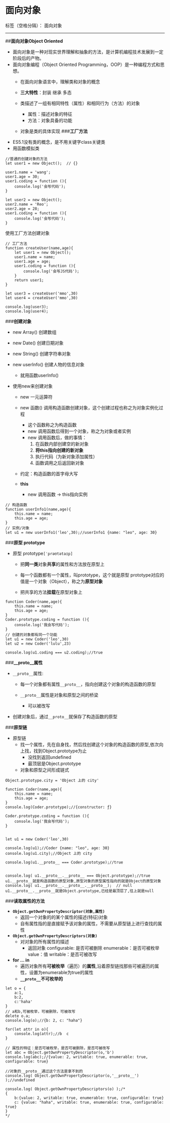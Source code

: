 ﻿# 面向对象

标签（空格分隔）： 面向对象

---

##**面向对象Object Oriented**
- 面向对象是一种对现实世界理解和抽象的方法，是计算机编程技术发展到一定阶段后的产物。
- 面向对象编程（Object Oriented Programming，OOP）是一种编程方式和思想。
	- 在面向对象语言中，理解类和对象的概念

	- **三大特性**：封装 继承 多态

	- 类描述了一组有相同特性（属性）和相同行为（方法）的对象
		- 属性：描述对象的特征
		- 方法：对象具备的功能

	- 对象是类的具体实现
###**工厂方法**
- ES5.1没有类的概念，是不用关键字class关键类
- 用函数模拟类

```
//普通的创建对象的方法
let user1 = new Object();  // {}

user1.name = 'wang';
user1.age = 30;
user1.coding = function (){
	console.log('会写代码');	
}

let user2 = new Object();
user2.name = 'Reo';
user2.age = 28;
user1.coding = function (){
	console.log('会写代码');
}

```

使用工厂方法创建对象
```
// 工厂方法
function createUser(name,age){
	let user1 = new Object(); 
	user1.name = name;
	user1.age = age;
	user1.coding = function (){
		console.log('会写JS代码');	
	}
	return user1;
}

let user3 = createUser('mmo',30)
let user4 = createUser('mmo',30)

console.log(user3);
console.log(user4);
```
###**创建对象**
- new Array()  创建数组
- new Date() 创建日期对象
- new String() 创建字符串对象

- new userInfo() 创建人物的信息对象
	- 就用函数userInfo()

- 使用new来创建对象
	- new 一元运算符
	- new 函数()  调用构造函数创建对象，这个创建过程也称之为对象实例化过程
        - 这个函数称之为构造函数
        - new 调用函数后得到一个对象，称之为对象或者实例
        - new 调用函数后，做的事情：
			1. 在函数内部创建空的新对象
			2. **将this指向创建的新对象**
			3. 执行代码（为新对象添加属性）
			4. 函数调用之后返回新对象
 	- 约定：构造函数的首字母大写

 	- **this**
		 - new 调用函数 -> this指向实例
```
// 构造函数
function userInfo1(name,age){
	this.name = name;
	this.age = age;
}
// 实例/对象
let u1 = new userInfo1('leo',30);//userInfo1 {name: "leo", age: 30}
```
###**原型 prototype**
- 原型 prototype`[ˈprəʊtətaɪp]`
	- 把**同一类**对象**共享**的属性和方法放在原型上

	- 每一个函数都有一个属性，叫prototype，这个就是原型
	prototype对应的值是一个对象（Object），称之为**原型对象**

	- 把共享的方法**挂载**在原型对象上
```
function Coder(name,age){
	this.name = name;
	this.age = age;
}
Coder.prototype.coding = function (){
	console.log('我会写代码');	
}
// 创建的对象都有同一个功能
let u1 = new Coder('leo',30)
let u2 = new Coder('lulu',23)

console.log(u1.coding === u2.coding);//true
```
###**__proto__属性**
- ` __proto__ `属性:
	- 每一个对象都有属性`__proto__`，指向创建这个对象的构造函数的原型

	- ` __proto__ `属性是对象和原型之间的桥梁
	    - 可以被改写

- 创建对象后，通过`__proto__`就保存了构造函数的原型

###**原型链**
- 原型链
	- 找一个属性，先在自身找，然后找创建这个对象的构造函数的原型,依次向上找，找到Object.prototype为止
	    - 没找到返回undefined
	    - 最顶层是Object.prototype
    - 对象和原型之间形成链式 
```
Object.prototype.city = 'Object 上的 city'

function Coder(name,age){
	this.name = name;
	this.age = age;
}
console.log(Coder.prototype);//{constructor: ƒ}

Coder.prototype.coding = function (){
	console.log('我会写代码');	
}


let u1 = new Coder('leo',30)

console.log(u1);//Coder {name: "leo", age: 30}
console.log(u1.city);//Object 上的 city

console.log(u1.__proto__ === Coder.prototype);//true


console.log( u1.__proto__.__proto__ === Object.prototype);//true  u1.__proto__就是构造函数的原型对象,原型对象的原型属性指向的就是Object的原型对象
console.log( u1.__proto__.__proto__.__proto__);  // null  u1.__proto__.__proto__就是Object.prototype,已经是最顶层了,往上就是null

```
###**读取属性的方法**
 - **`Object.getOwnPropertyDescriptor(对象,属性)`**
     - 返回一个对象的的某个属性的描述(特征)对象
     - 自有属性指的是直接赋予该对象的属性，不需要从原型链上进行查找的属性
 - **`Object.getOwnPropertyDescriptors(对象)`**
     - 对对象的所有属性的描述
        - 返回对象
        	configurable:  是否可被删除
        	enumerable：是否可被枚举
        	value：值
        	writable：是否可被改写
 - **for ... in** 
     - 遍历对象所有**可被枚举**（遍历）的**属性**,沿着原型链找那些可被遍历的属性，设置为enumerable为true的属性
     - **`__proto__`不可枚举的**
```
let o = {
	a:1,
	b:2,
	c:'haha'
}
// a和b,可被枚举，可被删除，可被改写
delete o.a;
console.log(o);//{b: 2, c: "haha"}

for(let attr in o){
	console.log(attr);//b  c
}

// 属性的特征：是否可被枚举，是否可被删除，是否可被改写
let abc = Object.getOwnPropertyDescriptor(o,'b')
console.log(abc);//{value: 2, writable: true, enumerable: true, configurable: true}

//对象的__proto__通过这个方法是拿不到的
console.log( Object.getOwnPropertyDescriptor(o,'__proto__') );//undefined  

console.log( Object.getOwnPropertyDescriptors(o) );/*
{
	b:{value: 2, writable: true, enumerable: true, configurable: true}
	c: {value: "haha", writable: true, enumerable: true, configurable: true}
} 
*/
```





